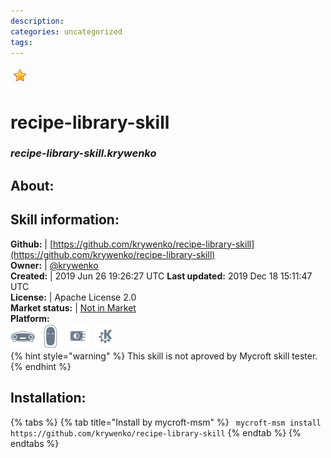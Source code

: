 ```yaml
--- 
description: 
categories: uncategorized   
tags:   
---
```


![](../.gitbook/assets/star.png)  
# recipe-library-skill  
### _recipe-library-skill.krywenko_  
## About:  


## Skill information:  
**Github:** | [https://github.com/krywenko/recipe-library-skill](https://github.com/krywenko/recipe-library-skill)  
**Owner:** | [@krywenko](https://github.com/krywenko)  
**Created:** | 2019 Jun 26 19:26:27 UTC  **Last updated:** 2019 Dec 18 15:11:47 UTC  
**License:** | Apache License 2.0  
**Market status:** | [Not in Market](https://market.mycroft.ai/skill/)  
**Platform:**  
 ![](../.gitbook/assets/mark-1-icon.png)  ![](../.gitbook/assets/mark-2-icon.png)  ![](../.gitbook/assets/picroft-icon.png)  ![](../.gitbook/assets/kde.png)   
{% hint style="warning" %}
This skill is not aproved by Mycroft skill tester.
{% endhint %}
    
## Installation:  
{% tabs %}
{% tab title="Install by mycroft-msm" %}
``` mycroft-msm install https://github.com/krywenko/recipe-library-skill```
{% endtab %}
  {% endtabs %}
  